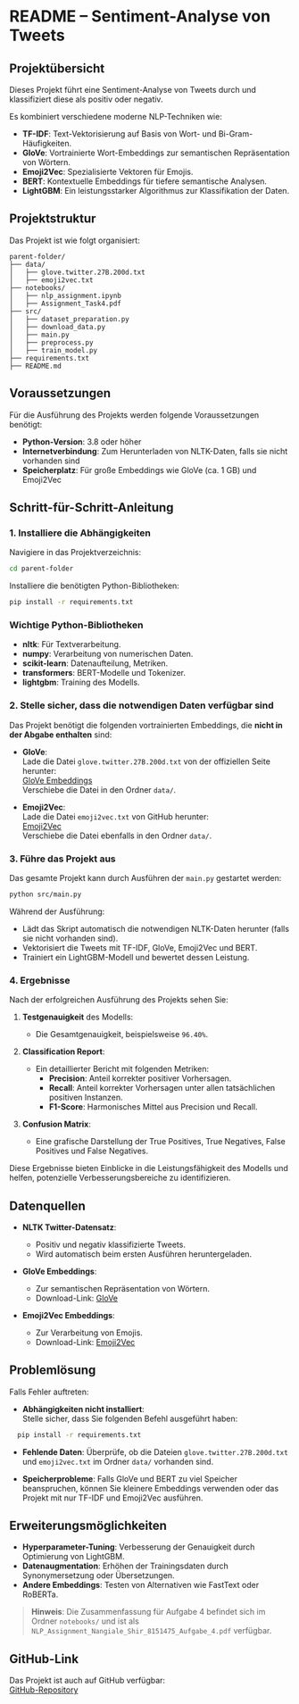 # README – Sentiment-Analyse von Tweets

## Projektübersicht
Dieses Projekt führt eine Sentiment-Analyse von Tweets durch und klassifiziert diese als positiv oder negativ.

Es kombiniert verschiedene moderne NLP-Techniken wie:

- **TF-IDF**: Text-Vektorisierung auf Basis von Wort- und Bi-Gram-Häufigkeiten.
- **GloVe**: Vortrainierte Wort-Embeddings zur semantischen Repräsentation von Wörtern.
- **Emoji2Vec**: Spezialisierte Vektoren für Emojis.
- **BERT**: Kontextuelle Embeddings für tiefere semantische Analysen.
- **LightGBM**: Ein leistungsstarker Algorithmus zur Klassifikation der Daten.

## Projektstruktur
Das Projekt ist wie folgt organisiert:

```plaintext
parent-folder/
├── data/                      
│   ├── glove.twitter.27B.200d.txt 
│   ├── emoji2vec.txt             
├── notebooks/                    
│   ├── nlp_assignment.ipynb       
│   ├── Assignment_Task4.pdf     
├── src/                      
│   ├── dataset_preparation.py     
│   ├── download_data.py         
│   ├── main.py                  
│   ├── preprocess.py             
│   ├── train_model.py           
├── requirements.txt            
├── README.md             
```
## Voraussetzungen
Für die Ausführung des Projekts werden folgende Voraussetzungen benötigt:

- **Python-Version**: 3.8 oder höher
- **Internetverbindung**: Zum Herunterladen von NLTK-Daten, falls sie nicht vorhanden sind
- **Speicherplatz**: Für große Embeddings wie GloVe (ca. 1 GB) und Emoji2Vec

## Schritt-für-Schritt-Anleitung

### 1. Installiere die Abhängigkeiten
Navigiere in das Projektverzeichnis:
```bash
cd parent-folder
```
Installiere die benötigten Python-Bibliotheken:

```bash
pip install -r requirements.txt
```

### Wichtige Python-Bibliotheken
- **nltk**: Für Textverarbeitung.
- **numpy**: Verarbeitung von numerischen Daten.
- **scikit-learn**: Datenaufteilung, Metriken.
- **transformers**: BERT-Modelle und Tokenizer.
- **lightgbm**: Training des Modells.

### 2. Stelle sicher, dass die notwendigen Daten verfügbar sind
Das Projekt benötigt die folgenden vortrainierten Embeddings, die **nicht in der Abgabe enthalten** sind:

- **GloVe**:  
  Lade die Datei `glove.twitter.27B.200d.txt` von der offiziellen Seite herunter:  
  [GloVe Embeddings](https://nlp.stanford.edu/projects/glove/)  
  Verschiebe die Datei in den Ordner `data/`.

- **Emoji2Vec**:  
  Lade die Datei `emoji2vec.txt` von GitHub herunter:  
  [Emoji2Vec](https://github.com/uclnlp/emoji2vec)  
  Verschiebe die Datei ebenfalls in den Ordner `data/`.

### 3. Führe das Projekt aus
Das gesamte Projekt kann durch Ausführen der `main.py` gestartet werden:
```bash
python src/main.py
```
Während der Ausführung:

- Lädt das Skript automatisch die notwendigen NLTK-Daten herunter (falls sie nicht vorhanden sind).
- Vektorisiert die Tweets mit TF-IDF, GloVe, Emoji2Vec und BERT.
- Trainiert ein LightGBM-Modell und bewertet dessen Leistung.

### 4. Ergebnisse
Nach der erfolgreichen Ausführung des Projekts sehen Sie:

1. **Testgenauigkeit** des Modells:  
   - Die Gesamtgenauigkeit, beispielsweise `96.40%`.

2. **Classification Report**:  
   - Ein detaillierter Bericht mit folgenden Metriken:  
     - **Precision**: Anteil korrekter positiver Vorhersagen.  
     - **Recall**: Anteil korrekter Vorhersagen unter allen tatsächlichen positiven Instanzen.  
     - **F1-Score**: Harmonisches Mittel aus Precision und Recall.

3. **Confusion Matrix**:  
   - Eine grafische Darstellung der True Positives, True Negatives, False Positives und False Negatives.  

Diese Ergebnisse bieten Einblicke in die Leistungsfähigkeit des Modells und helfen, potenzielle Verbesserungsbereiche zu identifizieren.

## Datenquellen

- **NLTK Twitter-Datensatz**:  
  - Positiv und negativ klassifizierte Tweets.  
  - Wird automatisch beim ersten Ausführen heruntergeladen.

- **GloVe Embeddings**:  
  - Zur semantischen Repräsentation von Wörtern.  
  - Download-Link: [GloVe](https://nlp.stanford.edu/projects/glove/)

- **Emoji2Vec Embeddings**:  
  - Zur Verarbeitung von Emojis.  
  - Download-Link: [Emoji2Vec](https://github.com/uclnlp/emoji2vec)

## Problemlösung

Falls Fehler auftreten:

- **Abhängigkeiten nicht installiert**:  
  Stelle sicher, dass Sie folgenden Befehl ausgeführt haben:  
```bash
  pip install -r requirements.txt
```

- **Fehlende Daten**:
Überprüfe, ob die Dateien `glove.twitter.27B.200d.txt` und `emoji2vec.txt` im Ordner `data/` vorhanden sind.

- **Speicherprobleme**:
Falls GloVe und BERT zu viel Speicher beanspruchen, können Sie kleinere Embeddings verwenden oder das Projekt mit nur TF-IDF und Emoji2Vec ausführen.

## Erweiterungsmöglichkeiten
- **Hyperparameter-Tuning**: Verbesserung der Genauigkeit durch Optimierung von LightGBM.
- **Datenaugmentation**: Erhöhen der Trainingsdaten durch Synonymersetzung oder Übersetzungen.
- **Andere Embeddings**: Testen von Alternativen wie FastText oder RoBERTa.

> **Hinweis**: Die Zusammenfassung für Aufgabe 4 befindet sich im Ordner `notebooks/` und ist als `NLP_Assignment_Nangiale_Shir_8151475_Aufgabe_4.pdf` verfügbar.

## GitHub-Link

Das Projekt ist auch auf GitHub verfügbar:  
[GitHub-Repository](https://github.com/nirooxx/NLP)







